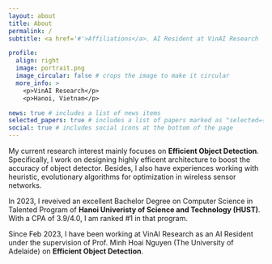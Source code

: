 ```yaml
---
layout: about
title: About
permalink: /
subtitle: <a href='#'>Affiliations</a>. AI Resident at VinAI Research

profile:
  align: right
  image: portrait.png
  image_circular: false # crops the image to make it circular
  more_info: >
    <p>VinAI Research</p>
    <p>Hanoi, Vietnam</p>

news: true # includes a list of news items
selected_papers: true # includes a list of papers marked as "selected={true}"
social: true # includes social icons at the bottom of the page
---
```


My current research interest mainly focuses on **Efficient Object Detection**. Specifically, I work on designing highly efficent architecture to boost the accuracy of object detector. Besides, I also have experiences working with heuristic, evolutionary algorithms for optimization in wireless sensor networks.   

In 2023, I reveived an excellent Bachelor Degree on Computer Science in Talented Program of **Hanoi Univeristy of Science and Technology (HUST)**. With a CPA of 3.9/4.0, I am ranked #1 in that program.

Since Feb 2023, I have been working at VinAI Research as an AI Resident under the supervision of Prof. Minh Hoai Nguyen (The University of Adelaide) on **Efficient Object Detection**.   

